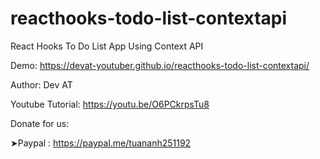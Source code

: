 # reacthooks-todo-list-contextapi
React Hooks To Do List App Using Context API 

Demo: https://devat-youtuber.github.io/reacthooks-todo-list-contextapi/

Author: Dev AT

Youtube Tutorial: https://youtu.be/O6PCkrpsTu8

Donate for us:

➤Paypal : https://paypal.me/tuananh251192

